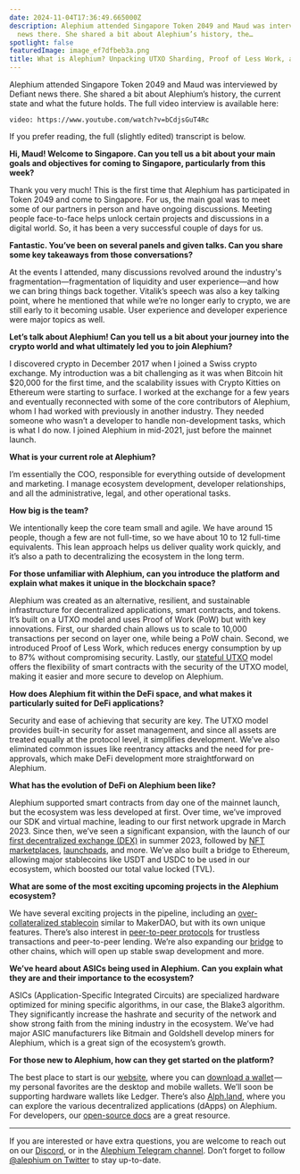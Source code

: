 ```yaml
---
date: 2024-11-04T17:36:49.665000Z
description: Alephium attended Singapore Token 2049 and Maud was interviewed by Defiant
  news there. She shared a bit about Alephium’s history, the…
spotlight: false
featuredImage: image_ef7dfbeb3a.png
title: What is Alephium? Unpacking UTXO Sharding, Proof of Less Work, and DeFi Security
---
```


Alephium attended Singapore Token 2049 and Maud was interviewed by Defiant news there. She shared a bit about Alephium’s history, the current state and what the future holds. The full video interview is available here:

`video: https://www.youtube.com/watch?v=bCdjsGuT4Rc`

If you prefer reading, the full (slightly edited) transcript is below.

**Hi, Maud! Welcome to Singapore. Can you tell us a bit about your main goals and objectives for coming to Singapore, particularly from this week?**

Thank you very much! This is the first time that Alephium has participated in Token 2049 and come to Singapore. For us, the main goal was to meet some of our partners in person and have ongoing discussions. Meeting people face-to-face helps unlock certain projects and discussions in a digital world. So, it has been a very successful couple of days for us.

**Fantastic. You’ve been on several panels and given talks. Can you share some key takeaways from those conversations?**

At the events I attended, many discussions revolved around the industry's fragmentation—fragmentation of liquidity and user experience—and how we can bring things back together. Vitalik’s speech was also a key talking point, where he mentioned that while we’re no longer early to crypto, we are still early to it becoming usable. User experience and developer experience were major topics as well.

**Let’s talk about Alephium! Can you tell us a bit about your journey into the crypto world and what ultimately led you to join Alephium?**

I discovered crypto in December 2017 when I joined a Swiss crypto exchange. My introduction was a bit challenging as it was when Bitcoin hit \$20,000 for the first time, and the scalability issues with Crypto Kitties on Ethereum were starting to surface. I worked at the exchange for a few years and eventually reconnected with some of the core contributors of Alephium, whom I had worked with previously in another industry. They needed someone who wasn’t a developer to handle non-development tasks, which is what I do now. I joined Alephium in mid-2021, just before the mainnet launch.

**What is your current role at Alephium?**

I’m essentially the COO, responsible for everything outside of development and marketing. I manage ecosystem development, developer relationships, and all the administrative, legal, and other operational tasks.

**How big is the team?**

We intentionally keep the core team small and agile. We have around 15 people, though a few are not full-time, so we have about 10 to 12 full-time equivalents. This lean approach helps us deliver quality work quickly, and it’s also a path to decentralizing the ecosystem in the long term.

**For those unfamiliar with Alephium, can you introduce the platform and explain what makes it unique in the blockchain space?**

Alephium was created as an alternative, resilient, and sustainable infrastructure for decentralized applications, smart contracts, and tokens. It’s built on a UTXO model and uses Proof of Work (PoW) but with key innovations. First, our sharded chain allows us to scale to 10,000 transactions per second on layer one, while being a PoW chain. Second, we introduced Proof of Less Work, which reduces energy consumption by up to 87% without compromising security. Lastly, our <a href="/news/post/an-introduction-to-the-stateful-utxo-model-8de3b0f76749" >stateful UTXO</a> model offers the flexibility of smart contracts with the security of the UTXO model, making it easier and more secure to develop on Alephium.

**How does Alephium fit within the DeFi space, and what makes it particularly suited for DeFi applications?**

Security and ease of achieving that security are key. The UTXO model provides built-in security for asset management, and since all assets are treated equally at the protocol level, it simplifies development. We’ve also eliminated common issues like reentrancy attacks and the need for pre-approvals, which make DeFi development more straightforward on Alephium.

**What has the evolution of DeFi on Alephium been like?**

Alephium supported smart contracts from day one of the mainnet launch, but the ecosystem was less developed at first. Over time, we’ve improved our SDK and virtual machine, leading to our first network upgrade in March 2023. Since then, we’ve seen a significant expansion, with the launch of our <a href="http://ayin.app" >first decentralized exchange (DEX)</a> in summer 2023, followed by <a href="http://deadrare.io" >NFT marketplaces</a>, <a href="https://alphpad.com/" >launchpads</a>, and more. We’ve also built a bridge to Ethereum, allowing major stablecoins like USDT and USDC to be used in our ecosystem, which boosted our total value locked (TVL).

**What are some of the most exciting upcoming projects in the Alephium ecosystem?**

We have several exciting projects in the pipeline, including an <a href="https://www.alphbanx.com/" >over-collateralized stablecoin</a> similar to MakerDAO, but with its own unique features. There’s also interest in <a href="https://linxotc.com/" >peer-to-peer protocols</a> for trustless transactions and peer-to-peer lending. We’re also expanding our <a href="https://bridge.alephium.org/" >bridge</a> to other chains, which will open up stable swap development and more.

**We’ve heard about ASICs being used in Alephium. Can you explain what they are and their importance to the ecosystem?**

ASICs (Application-Specific Integrated Circuits) are specialized hardware optimized for mining specific algorithms, in our case, the Blake3 algorithm. They significantly increase the hashrate and security of the network and show strong faith from the mining industry in the ecosystem. We’ve had major ASIC manufacturers like Bitmain and Goldshell develop miners for Alephium, which is a great sign of the ecosystem’s growth.

**For those new to Alephium, how can they get started on the platform?**

The best place to start is our [website](/), where you can [download a wallet](/wallets) — my personal favorites are the desktop and mobile wallets. We’ll soon be supporting hardware wallets like Ledger. There’s also <a href="http://Alph.land" >Alph.land</a>, where you can explore the various decentralized applications (dApps) on Alephium. For developers, our <a href="https://docs.alephium.org/" >open-source docs</a> are a great resource.

---

If you are interested or have extra questions, you are welcome to reach out on our [Discord](/discord), or in the <a href="https://t.me/alephiumgroup" >Alephium Telegram channel</a>. Don’t forget to follow <a href="https://twitter.com/alephium" >@alephium on Twitter</a> to stay up-to-date.

